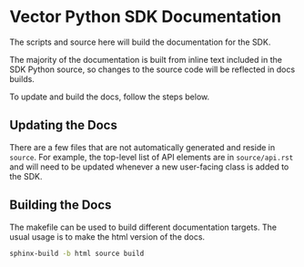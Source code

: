 # Vector Python SDK Documentation

The scripts and source here will build the documentation for the SDK.

The majority of the documentation is built from inline text included in the SDK Python source, 
so changes to the source code will be reflected in docs builds.

To update and build the docs, follow the steps below.

## Updating the Docs

There are a few files that are not automatically generated and reside in `source`.  For example, 
the top-level list of API elements are in ```source/api.rst``` and will need to be updated whenever 
a new user-facing class is added to the SDK.

## Building the Docs

The makefile can be used to build different documentation targets.  The usual usage is to make 
the html version of the docs.

```bash
sphinx-build -b html source build
```
